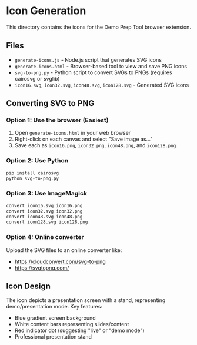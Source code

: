 # Icon Generation

This directory contains the icons for the Demo Prep Tool browser extension.

## Files

- `generate-icons.js` - Node.js script that generates SVG icons
- `generate-icons.html` - Browser-based tool to view and save PNG icons
- `svg-to-png.py` - Python script to convert SVGs to PNGs (requires cairosvg or svglib)
- `icon16.svg`, `icon32.svg`, `icon48.svg`, `icon128.svg` - Generated SVG icons

## Converting SVG to PNG

### Option 1: Use the browser (Easiest)

1. Open `generate-icons.html` in your web browser
2. Right-click on each canvas and select "Save image as..."
3. Save each as `icon16.png`, `icon32.png`, `icon48.png`, and `icon128.png`

### Option 2: Use Python

```bash
pip install cairosvg
python svg-to-png.py
```

### Option 3: Use ImageMagick

```bash
convert icon16.svg icon16.png
convert icon32.svg icon32.png
convert icon48.svg icon48.png
convert icon128.svg icon128.png
```

### Option 4: Online converter

Upload the SVG files to an online converter like:
- https://cloudconvert.com/svg-to-png
- https://svgtopng.com/

## Icon Design

The icon depicts a presentation screen with a stand, representing demo/presentation mode. Key features:
- Blue gradient screen background
- White content bars representing slides/content
- Red indicator dot (suggesting "live" or "demo mode")
- Professional presentation stand
